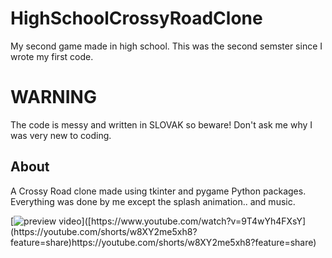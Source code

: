 # HighSchoolCrossyRoadClone

My second game made in high school. This was the second semster since I wrote my first code.

# WARNING
The code is messy and written in SLOVAK so beware! Don't ask me why I was very new to coding.

## About
A Crossy Road clone made using tkinter and pygame Python packages.
Everything was done by me except the splash animation.. and music.

[![preview video]([https://img.youtube.com/vi/9T4wYh4FXsY/0.jpg](https://i9.ytimg.com/vi_webp/w8XY2me5xh8/mq2.webp?sqp=COjX56QG-oaymwEoCMACELQB8quKqQMcGADwAQH4Af4EgAKIB4oCDAgAEAEYNyBlKCYwDw==&rs=AOn4CLDr1kO47cDwavzWVuGxdt7RFjMGHg)https://i9.ytimg.com/vi_webp/w8XY2me5xh8/mq2.webp?sqp=COjX56QG-oaymwEoCMACELQB8quKqQMcGADwAQH4Af4EgAKIB4oCDAgAEAEYNyBlKCYwDw==&rs=AOn4CLDr1kO47cDwavzWVuGxdt7RFjMGHg)]([https://www.youtube.com/watch?v=9T4wYh4FXsY](https://youtube.com/shorts/w8XY2me5xh8?feature=share)https://youtube.com/shorts/w8XY2me5xh8?feature=share)
